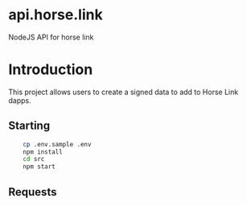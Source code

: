 # api.horse.link
NodeJS API for horse link

# Introduction
This project allows users to create a signed data to add to Horse Link dapps.

## Starting

```bash
    cp .env.sample .env
    npm install
    cd src
    npm start
```

## Requests